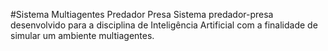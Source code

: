 #Sistema Multiagentes Predador Presa
Sistema predador-presa desenvolvido para a disciplina de Inteligência Artificial com a finalidade de simular um ambiente multiagentes.